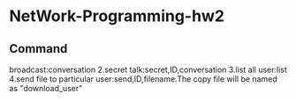 # NetWork-Programming-hw2
## Command
broadcast:conversation
2.secret talk:secret,ID,conversation
3.list all user:list
4.send file to particular user:send,ID,filename.The copy file will be named as "download_user"
